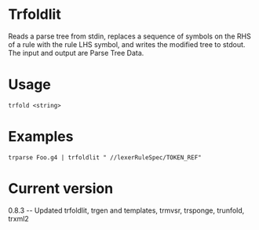 # Trfoldlit

Reads a parse tree from stdin, replaces a sequence of symbols on
the RHS of a rule with the rule LHS symbol, and writes the modified tree
to stdout. The input and output are Parse Tree Data.

# Usage

    trfold <string>

# Examples

    trparse Foo.g4 | trfoldlit " //lexerRuleSpec/TOKEN_REF"

# Current version

0.8.3 -- Updated trfoldlit, trgen and templates, trmvsr, trsponge, trunfold, trxml2
